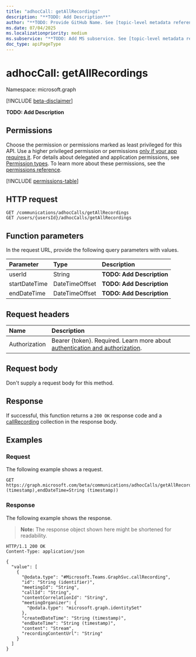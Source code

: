 ```yaml
---
title: "adhocCall: getAllRecordings"
description: "**TODO: Add Description**"
author: "**TODO: Provide GitHub Name. See [topic-level metadata reference](https://eng.ms/docs/products/microsoft-graph-service/microsoft-graph/document-apis/metadata)**"
ms.date: 07/04/2025
ms.localizationpriority: medium
ms.subservice: "**TODO: Add MS subservice. See [topic-level metadata reference](https://eng.ms/docs/products/microsoft-graph-service/microsoft-graph/document-apis/metadata)**"
doc_type: apiPageType
---
```


# adhocCall: getAllRecordings

Namespace: microsoft.graph

[!INCLUDE [beta-disclaimer](../../includes/beta-disclaimer.md)]

**TODO: Add Description**

## Permissions

Choose the permission or permissions marked as least privileged for this API. Use a higher privileged permission or permissions [only if your app requires it](/graph/permissions-overview#best-practices-for-using-microsoft-graph-permissions). For details about delegated and application permissions, see [Permission types](/graph/permissions-overview#permission-types). To learn more about these permissions, see the [permissions reference](/graph/permissions-reference).

<!-- {
  "blockType": "permissions",
  "name": "adhoccall-getallrecordings-permissions"
}
-->
[!INCLUDE [permissions-table](../includes/permissions/adhoccall-getallrecordings-permissions.md)]

## HTTP request

<!-- {
  "blockType": "ignored"
}
-->
``` http
GET /communications/adhocCalls/getAllRecordings
GET /users/{usersId}/adhocCalls/getAllRecordings
```

## Function parameters
In the request URL, provide the following query parameters with values.

|Parameter|Type|Description|
|:---|:---|:---|
|userId|String|**TODO: Add Description**|
|startDateTime|DateTimeOffset|**TODO: Add Description**|
|endDateTime|DateTimeOffset|**TODO: Add Description**|


## Request headers

|Name|Description|
|:---|:---|
|Authorization|Bearer {token}. Required. Learn more about [authentication and authorization](/graph/auth/auth-concepts).|

## Request body

Don't supply a request body for this method.

## Response

If successful, this function returns a `200 OK` response code and a [callRecording](../resources/callrecording.md) collection in the response body.

## Examples

### Request

The following example shows a request.
<!-- {
  "blockType": "request",
  "name": "adhoccallthis.getallrecordings"
}
-->
``` http
GET https://graph.microsoft.com/beta/communications/adhocCalls/getAllRecordings(userId='parameterValue',startDateTime=String (timestamp),endDateTime=String (timestamp))
```


### Response

The following example shows the response.
>**Note:** The response object shown here might be shortened for readability.
<!-- {
  "blockType": "response",
  "truncated": true,
  "@odata.type": "Collection(Microsoft.Teams.GraphSvc.callRecording)"
}
-->
``` http
HTTP/1.1 200 OK
Content-Type: application/json

{
  "value": [
    {
      "@odata.type": "#Microsoft.Teams.GraphSvc.callRecording",
      "id": "String (identifier)",
      "meetingId": "String",
      "callId": "String",
      "contentCorrelationId": "String",
      "meetingOrganizer": {
        "@odata.type": "microsoft.graph.identitySet"
      },
      "createdDateTime": "String (timestamp)",
      "endDateTime": "String (timestamp)",
      "content": "Stream",
      "recordingContentUrl": "String"
    }
  ]
}
```

